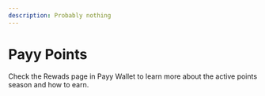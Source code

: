 ```yaml
---
description: Probably nothing
---
```


# Payy Points

Check the Rewads page in Payy Wallet to learn more about the active points season and how to earn.
